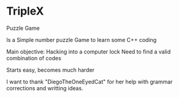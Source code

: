 # TripleX
Puzzle Game


Is a Simple number puzzle Game to learn some C++ coding

Main objective: Hacking into a computer lock
Need to find a valid combination of codes

Starts easy, becomes much harder

I want to thank "DiegoTheOneEyedCat" for her help with grammar corrections and writting ideas.
